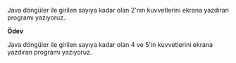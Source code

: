 Java döngüler ile girilen sayıya kadar olan 2'nin kuvvetlerini ekrana yazdıran programı yazıyoruz.

**Ödev**

Java döngüler ile girilen sayıya kadar olan 4 ve 5'in kuvvetlerini ekrana yazdıran programı yazıyoruz.